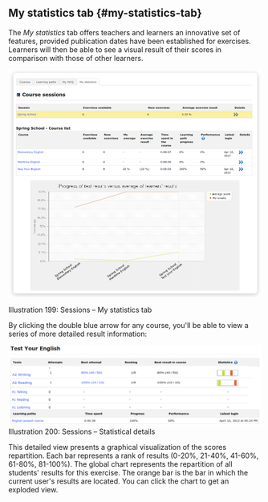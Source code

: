 ## My statistics tab {#my-statistics-tab}

The _My statistics_ tab offers teachers and learners an innovative set of features, provided publication dates have been established for exercises. Learners will then be able to see a visual result of their scores in comparison with those of other learners.

![](../assets/images266.png)

Illustration 199: Sessions – My statistics tab

By clicking the double blue arrow for any course, you&#039;ll be able to view a series of more detailed result information:

![](../assets/images267.png)Illustration 200: Sessions – Statistical details

This detailed view presents a graphical visualization of the scores repartition. Each bar represents a rank of results (0-20%, 21-40%, 41-60%, 61-80%, 81-100%). The global chart represents the repartition of all students&#039; results for this exercise. The orange bar is the bar in which the current user&#039;s results are located. You can click the chart to get an exploded view.